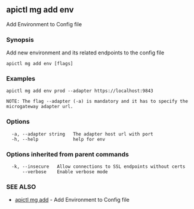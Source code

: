 ## apictl mg add env

Add Environment to Config file

### Synopsis

Add new environment and its related endpoints to the config file

```
apictl mg add env [flags]
```

### Examples

```
apictl mg add env prod --adapter https://localhost:9843 

NOTE: The flag --adapter (-a) is mandatory and it has to specify the microgateway adapter url.
```

### Options

```
  -a, --adapter string   The adapter host url with port
  -h, --help             help for env
```

### Options inherited from parent commands

```
  -k, --insecure   Allow connections to SSL endpoints without certs
      --verbose    Enable verbose mode
```

### SEE ALSO

* [apictl mg add](apictl_mg_add.md)	 - Add Environment to Config file

